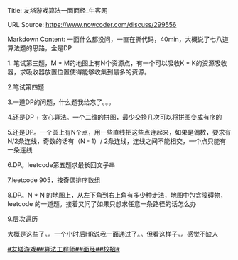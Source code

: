 Title: 友塔游戏算法一面面经_牛客网

URL Source: https://www.nowcoder.com/discuss/299556

Markdown Content:
一面什么都没问，一直在撕代码，40min，大概说了七八道算法题的思路，全是DP

1\. 笔试第三题，M \* M的地图上有N个资源点，有一个可以吸收K \* K的资源吸收器，求吸收器放置位置使得能够收集到最多的资源。

2.笔试第四题

3.一道DP的问题，什么题我给忘了。。。

4.还是DP + 贪心算法。一个二维的拼图，最少交换几次可以将拼图变成有序的

5.还是DP。一个圆上有N个点，用一些直线把这些点连起来，如果是偶数，要求有N/2条连线，奇数的话有（N - 1）/ 2条连线，连线之间不能相交，一个点只能有一条连线

6.DP。leetcode第五题求最长回文子串

7.leetcode 905，按奇偶排序数组

8.DP。N \* N 的地图上，从左下角到右上角有多少种走法，地图中包含障碍物，leetcode 的一道题。接着又问了如果只想求任意一条路径的话怎么办

9.层次遍历

大概是这些了。。一个小时后HR说我一面通过了。。但看这样子。。感觉不缺人

[#友塔游戏#](https://www.nowcoder.com/enterprise/1099/discussion)[#算法工程师#](https://www.nowcoder.com/creation/subject/146d543971d045ba84b4b8a4dd573fff)[#面经#](https://www.nowcoder.com/creation/subject/928d551be73f40db82c0ed83286c8783)[#校招#](https://www.nowcoder.com/creation/subject/d09b966a380b45ddaba9dc5a6bd5ee19)
